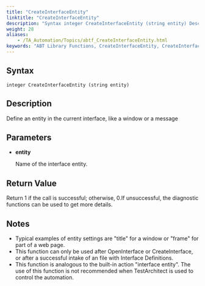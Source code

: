 ```yaml
--- 
title: "CreateInterfaceEntity"
linktitle: "CreateInterfaceEntity"
description: "Syntax integer CreateInterfaceEntity (string entity) Description Define an entity in the current interface, like a window or a message Parameters entity Name of the interface entity. Return Value ..."
weight: 28
aliases: 
    - /TA_Automation/Topics/abtf_CreateInterfaceEntity.html
keywords: "ABT Library Functions, CreateInterfaceEntity, CreateInterfaceEntity (ABT library function)"
---
```


## Syntax

`integer CreateInterfaceEntity (string entity)`

## Description

Define an entity in the current interface, like a window or a message

## Parameters

-   **entity**

    Name of the interface entity.


## Return Value

Return 1 if the call is successful; otherwise, 0.If unsuccessful, the diagnostic functions can be used to get more details.

## Notes

-   Typical examples of entity settings are "title" for a window or "frame" for part of a web page.
-   This function can only be used after OpenInterface or CreateInterface, or after a successful intake of an file with Interface Definitions.
-   This function is analogous to the built-in action "interface entity". The use of this function is not recommended when TestArchitect is used to control the automation.




